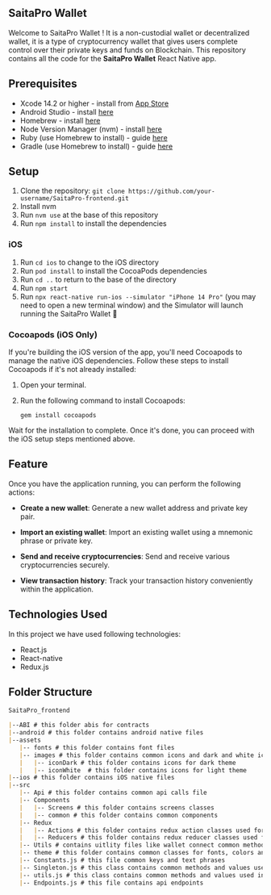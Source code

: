 
## SaitaPro Wallet
Welcome to SaitaPro Wallet ! It is a non-custodial wallet or decentralized wallet, it is a type of cryptocurrency wallet that gives users complete control over their private keys and funds on Blockchain.
This repository contains all the code for the **SaitaPro Wallet** React Native app. 


## Prerequisites
* Xcode 14.2 or higher - install from [App Store](https://apps.apple.com/gb/app/xcode/id497799835?mt=12)
* Android Studio - install [here](https://developer.android.com/studio)
* Homebrew - install [here](https://brew.sh/)
* Node Version Manager (nvm) - install [here](https://github.com/nvm-sh/nvm/blob/master/README.md#installing-and-updating)
* Ruby (use Homebrew to install) - guide [here](https://formulae.brew.sh/formula/ruby)
* Gradle (use Homebrew to install) - guide [here](https://formulae.brew.sh/formula/gradle)

## Setup
1. Clone the repository: `git clone https://github.com/your-username/SaitaPro-frontend.git`
2. Install nvm
3. Run `nvm use` at the base of this repository
4. Run `npm install` to install the dependencies

### iOS

1. Run `cd ios` to change to the iOS directory
2. Run `pod install` to install the CocoaPods dependencies
3. Run `cd ..` to return to the base of the directory
4. Run `npm start`
5. Run `npx react-native run-ios --simulator "iPhone 14 Pro"` (you may need to open a new terminal window) and the Simulator will launch running the SaitaPro Wallet 🎉

### Cocoapods (iOS Only)

If you're building the iOS version of the app, you'll need Cocoapods to manage the native iOS dependencies. Follow these steps to install Cocoapods if it's not already installed:

1. Open your terminal.
2. Run the following command to install Cocoapods:

   ```shell
   gem install cocoapods

Wait for the installation to complete. Once it's done, you can proceed with the iOS setup steps mentioned above.

## Feature

Once you have the application running, you can perform the following actions:

+ **Create a new wallet**: Generate a new wallet address and private key pair.

+ **Import an existing wallet**: Import an existing wallet using a mnemonic phrase or private key.

+ **Send and receive cryptocurrencies**: Send and receive various cryptocurrencies securely.

+ **View transaction history**: Track your transaction history conveniently within the application.


## Technologies Used

In this project we have used following technologies:

+ React.js
+ React-native
+ Redux.js

## Folder Structure

```md
SaitaPro_frontend

|--ABI # this folder abis for contracts
|--android # this folder contains android native files
|--assets 
   |-- fonts # this folder contains font files
   |-- images # this folder contains common icons and dark and white icons folder
   |   |-- iconDark # this folder contains icons for dark theme
   |   |-- iconWhite  # this folder contains icons for light theme
|--ios # this folder contains iOS native files
|--src
   |-- Api # this folder contains common api calls file
   |-- Components
   |   |-- Screens # this folder contains screens classes
   |   |-- common # this folder contains common components
   |-- Redux 
   |   |-- Actions # this folder contains redux action classes used for data management
   |   |-- Reducers # this folder contains redux reducer classes used for data management
   |-- Utils # contains uitlity files like wallet connect common methods, theme common methods and multisender abis
   |-- theme # this folder contains common classes for fonts, colors and images
   |-- Constants.js # this file common keys and text phrases 
   |-- Singleton.js # this class contains common methods and values used inside project
   |-- utils.js # this class contains common methods and values used inside project
   |-- Endpoints.js # this file contains api endpoints
```




